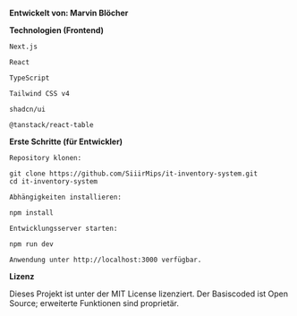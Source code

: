 **Entwickelt von: Marvin Blöcher**

**Technologien (Frontend)**

    Next.js

    React

    TypeScript

    Tailwind CSS v4

    shadcn/ui

    @tanstack/react-table

**Erste Schritte (für Entwickler)**

    Repository klonen:

    git clone https://github.com/SiiirMips/it-inventory-system.git
    cd it-inventory-system

    Abhängigkeiten installieren:

    npm install

    Entwicklungsserver starten:

    npm run dev

    Anwendung unter http://localhost:3000 verfügbar.

**Lizenz**

Dieses Projekt ist unter der MIT License lizenziert. Der Basiscoded ist Open Source; erweiterte Funktionen sind proprietär.
